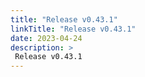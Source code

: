 ```yaml
---
title: "Release v0.43.1"
linkTitle: "Release v0.43.1"
date: 2023-04-24
description: >
 Release v0.43.1
---
```



